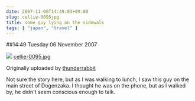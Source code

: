 ```yaml
---
date: 2007-11-06T14:49:03+09:00
slug: cellie-0095jpg
title: some guy lying on the sidewalk
tags: [ "japan", "travel" ]
---
```


##14:49 Tuesday 06 November 2007

[![](http://farm3.static.flickr.com/2247/1884116500_e9a2a1bba7.jpg)](http://www.flickr.com/photos/thunderrabbit/1884116500/)
[cellie-0095.jpg](http://www.flickr.com/photos/thunderrabbit/1884116500/)

Originally uploaded by [thunderrabbit](http://www.flickr.com/people/thunderrabbit/)


Not sure the story here, but as I was walking to lunch, I saw this guy on the main street of Dogenzaka.  I thought he was on the phone, but as I walked by, he didn't seem conscious enough to talk.
